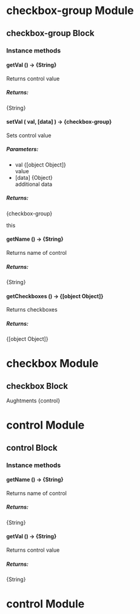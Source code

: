# checkbox-group Module

## checkbox-group Block

### Instance methods

#### getVal () → {String}

Returns control value

##### Returns:

{String}

#### setVal ( val, [data] ) → {checkbox-group}

Sets control value

##### Parameters:

* val {[object Object]}<br/>
  value
* [data] {Object}<br/>
  additional data

##### Returns:

{checkbox-group}

this

#### getName () → {String}

Returns name of control

##### Returns:

{String}

#### getCheckboxes () → {[object Object]}

Returns checkboxes

##### Returns:

{[object Object]}

# checkbox Module

## checkbox Block

Aughtments {control}

# control Module

## control Block

### Instance methods

#### getName () → {String}

Returns name of control

##### Returns:

{String}

#### getVal () → {String}

Returns control value

##### Returns:

{String}

# control Module

